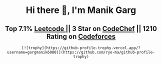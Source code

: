 
<center>
    <h1> Hi there 👋, I'm Manik Garg </h1>
    <h2>Top 7.1% <a href="https://leetcode.com/gargmanik6080/">Leetcode </a>|| 3 Star on <a href="https://www.codechef.com/users/gargmanik6080">CodeChef</a> || 1210 Rating on <a href="https://codeforces.com/profile/gargmanik6080"> Codeforces</a></h2>


    [![trophy](https://github-profile-trophy.vercel.app/?username=gargmanik6080)](https://github.com/ryo-ma/github-profile-trophy)
</center>


<!--
**gargmanik6080/gargmanik6080** is a ✨ _special_ ✨ repository because its `README.md` (this file) appears on your GitHub profile.

Here are some ideas to get you started:

- 🔭 I’m currently working on ...
- 🌱 I’m currently learning ...
- 👯 I’m looking to collaborate on ...
- 🤔 I’m looking for help with ...
- 💬 Ask me about ...
- 📫 How to reach me: ...
- 😄 Pronouns: ...
- ⚡ Fun fact: ...
-->
